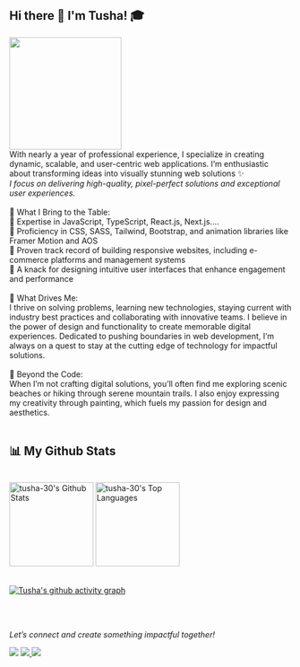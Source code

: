 ## Hi there 👋 I'm Tusha! 🎓
<img src="https://camo.githubusercontent.com/99b33b36df693b62c868b8985047d6a3187e7c968af875f64c532e9d836ed9ea/68747470733a2f2f6f63746f6465782e6769746875622e636f6d2f696d616765732f6461667470756e6b746f6361742d74686f6d61732e676966" style="width: 200px; height: 200px;" />

<div>
With nearly a year of professional experience, I specialize in creating dynamic, scalable, and user-centric web applications. I’m enthusiastic about transforming ideas into visually stunning web solutions ✨ 
  <br/>
<i>I focus on delivering high-quality, pixel-perfect solutions and exceptional user experiences.</i>
</div>
<br/>
<div>
🚀 What I Bring to the Table:
  <br/>
🔸 Expertise in JavaScript, TypeScript, React.js, Next.js....
<br/>
🔸 Proficiency in CSS, SASS, Tailwind, Bootstrap, and animation libraries like Framer Motion and AOS
  <br/>
🔸 Proven track record of building responsive websites, including e-commerce platforms and management systems
  <br/>
🔸 A knack for designing intuitive user interfaces that enhance engagement and performance
</div>
<br/>
<div>
  🌟 What Drives Me:
  <br/>
I thrive on solving problems, learning new technologies, staying current with industry best practices and collaborating with innovative teams. I believe in the power of design and functionality to create memorable digital experiences. Dedicated to pushing boundaries in web development, I’m always on a quest to stay at the cutting edge of technology for impactful solutions.
</div>
<br/>
<div>
  🎨 Beyond the Code:
  <br/>
When I’m not crafting digital solutions, you’ll often find me exploring scenic beaches or hiking through serene mountain trails. I also enjoy expressing my creativity through painting, which fuels my passion for design and aesthetics.
</div>
<br/>
<div>

</div>

## 📊 My Github Stats

  <br/>
    <a href="https://github.com/tusha-30/github-readme-stats"><img alt="tusha-30's Github Stats" src="https://github-readme-stats.vercel.app/api?username=tusha-30&show_icons=true&count_private=true&theme=react&hide_border=true&bg_color=0D1117" height="150" /></a>
  <a href="https://github.com/tusha-30/github-readme-stats"><img alt="tusha-30's Top Languages" src="https://github-readme-stats.vercel.app/api/top-langs/?username=tusha-30&langs_count=8&count_private=true&layout=compact&theme=react&hide_border=true&bg_color=0D1117" height="150" /></a>
  <br/>



<br/>

[![Tusha's github activity graph](https://github-readme-activity-graph.vercel.app/graph?username=tusha-30&theme=react-dark)](https://github.com/tusha-30/github-readme-activity-graph)

<br/>
<br/>

<i>Let’s connect and create something impactful together!</i>
<p align="left">

<a href = "https://www.linkedin.com/in/tusha3009/"><img src="https://img.icons8.com/fluent/48/000000/linkedin.png"/></a>
<a href="mailto:30tusha@gmail.com">
  <img src="https://img.icons8.com/fluent/48/000000/gmail.png"/>
</a>
<a href = "https://www.instagram.com/t_u_s_h_a__/"><img src="https://img.icons8.com/fluent/48/000000/instagram-new.png"/></a>
</p>
<!--
**tusha-30/tusha-30** is a ✨ _special_ ✨ repository because its `README.md` (this file) appears on your GitHub profile.

Here are some ideas to get you started:

- 🔭 I’m currently working on ...
- 🌱 I’m currently learning ...
- 👯 I’m looking to collaborate on ...
- 🤔 I’m looking for help with ...
- 💬 Ask me about ...
- 📫 How to reach me: ...
- 😄 Pronouns: ...
- ⚡ Fun fact: ...
-->
